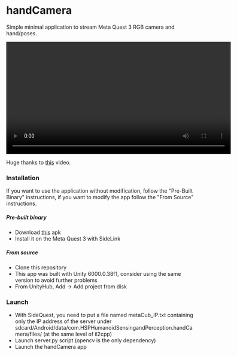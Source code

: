 # handCamera
Simple minimal application to stream Meta Quest 3 RGB camera and hand/poses.

<video width="600" controls>
  <source src="https://github.com/steb6/handCamera/blob/main/demo.mp4" type="mp4">
</video>

Huge thanks to [this](https://www.youtube.com/watch?v=A2ZhJt-SIBU&t=324s&ab_channel=Skarredghost) video.

### Installation
If you want to use the application without modification, follow the "Pre-Built Binary" instructions, if you want to modify the app follow the "From Source" instructions.

##### Pre-built binary
- Download [this](https://drive.google.com/file/d/1MnEN5Sz8CtnwWmAh0oMJ_Cny9pJt1Jli/view?usp=sharing) apk
- Install it on the Meta Quest 3 with SideLink

##### From source
- Clone this repository
- This app was built with Unity 6000.0.38f1, consider using the same version to avoid further problems
- From UnityHub, Add -> Add project from disk

### Launch
- With SideQuest, you need to put a file named metaCub_IP.txt containing only the IP address of the server under sdcard/Android/data/com.HSPHumanoidSensingandPerception.handCamera/files/ (at the same level of il2cpp)
- Launch server.py script (opencv is the only dependency)
- Launch the handCamera app